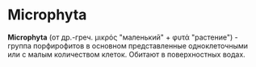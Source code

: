 # Microphyta

**Microphyta** (от др.-греч. μικρός "маленький" + φυτά "растение") - группа порфирофитов в основном представленные одноклеточными или с малым количеством клеток. Обитают в поверхностных водах.